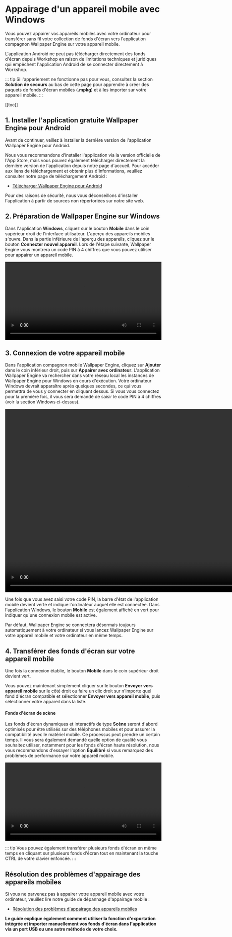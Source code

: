 # Appairage d'un appareil mobile avec Windows

Vous pouvez appairer vos appareils mobiles avec votre ordinateur pour transférer sans fil votre collection de fonds d'écran vers l'application compagnon Wallpaper Engine sur votre appareil mobile.

L'application Android ne peut pas télécharger directement des fonds d'écran depuis Workshop en raison de limitations techniques et juridiques qui empêchent l'application Android de se connecter directement à Workshop.

::: tip
Si l'appariement ne fonctionne pas pour vous, consultez la section **Solution de secours** au bas de cette page pour apprendre à créer des paquets de fonds d'écran mobiles (**.mpkg**) et à les importer sur votre appareil mobile.
:::

[[toc]]

## 1. Installer l'application gratuite Wallpaper Engine pour Android

Avant de continuer, veillez à installer la dernière version de l'application Wallpaper Engine pour Android.

Nous vous recommandons d'installer l'application via la version officielle de l'App Store, mais vous pouvez également télécharger directement la dernière version de l'application depuis notre page d'accueil. Pour accéder aux liens de téléchargement et obtenir plus d'informations, veuillez consulter notre page de téléchargement Android :

* [Télécharger Wallpaper Engine pour Android](https://www.wallpaperengine.io/android/)

Pour des raisons de sécurité, nous vous déconseillons d'installer l'application à partir de sources non répertoriées sur notre site web.

## 2. Préparation de Wallpaper Engine sur Windows

Dans l'application **Windows**, cliquez sur le bouton **Mobile** dans le coin supérieur droit de l'interface utilisateur. L'aperçu des appareils mobiles s'ouvre. Dans la partie inférieure de l'aperçu des appareils, cliquez sur le bouton **Connecter nouvel appareil**. Lors de l'étape suivante, Wallpaper Engine vous montrera un code PIN à 4 chiffres que vous pouvez utiliser pour appairer un appareil mobile.

<video width="100%" controls autoplay loop>
  <source src="/videos/mobile_pin.mp4" type="video/mp4">
  Votre explorateur ne prend pas en charge le filtre vidéo.
</video>

## 3. Connexion de votre appareil mobile

Dans l'application compagnon mobile Wallpaper Engine, cliquez sur **Ajouter** dans le coin inférieur droit, puis sur **Appairer avec ordinateur**. L'application Wallpaper Engine va rechercher dans votre réseau local les instances de Wallpaper Engine pour Windows en cours d'exécution. Votre ordinateur Windows devrait apparaître après quelques secondes, ce qui vous permettra de vous y connecter en cliquant dessus. Si vous vous connectez pour la première fois, il vous sera demandé de saisir le code PIN à 4 chiffres (voir la section Windows ci-dessus).

<video height="590px" style="display:block;margin:0 auto;" controls autoplay loop>
  <source src="/videos/mobile_connect.mp4" type="video/mp4">
  Votre explorateur ne prend pas en charge le filtre vidéo.
</video>

Une fois que vous avez saisi votre code PIN, la barre d'état de l'application mobile devient verte et indique l'ordinateur auquel elle est connectée. Dans l'application Windows, le bouton **Mobile** est également affiché en vert pour indiquer qu'une connexion mobile est active.

Par défaut, Wallpaper Engine se connectera désormais toujours automatiquement à votre ordinateur si vous lancez Wallpaper Engine sur votre appareil mobile et votre ordinateur en même temps.

## 4. Transférer des fonds d'écran sur votre appareil mobile

Une fois la connexion établie, le bouton **Mobile** dans le coin supérieur droit devient vert.

Vous pouvez maintenant simplement cliquer sur le bouton **Envoyer vers appareil mobile** sur le côté droit ou faire un clic droit sur n'importe quel fond d'écran compatible et sélectionner **Envoyer vers appareil mobile**, puis sélectionner votre appareil dans la liste.

#### Fonds d'écran de scène

Les fonds d'écran dynamiques et interactifs de type **Scène** seront d'abord optimisés pour être utilisés sur des téléphones mobiles et pour assurer la compatibilité avec le matériel mobile. Ce processus peut prendre un certain temps. Il vous sera également demandé quelle option de qualité vous souhaitez utiliser, notamment pour les fonds d'écran haute résolution, nous vous recommandons d'essayer l'option **Équilibré** si vous remarquez des problèmes de performance sur votre appareil mobile.

<video width="100%" controls autoplay loop>
  <source src="/videos/mobile_transfer.mp4" type="video/mp4">
  Votre explorateur ne prend pas en charge le filtre vidéo.
</video>

::: tip
Vous pouvez également transférer plusieurs fonds d'écran en même temps en cliquant sur plusieurs fonds d'écran tout en maintenant la touche CTRL de votre clavier enfoncée.
:::

## Résolution des problèmes d'appairage des appareils mobiles

Si vous ne parvenez pas à appairer votre appareil mobile avec votre ordinateur, veuillez lire notre guide de dépannage d'appairage mobile :

* [Résolution des problèmes d'appairage des appareils mobiles](/mobile/pairing-fixes)

**Le guide explique également comment utiliser la fonction d'exportation intégrée et importer manuellement vos fonds d'écran dans l'application via un port USB ou une autre méthode de votre choix.**